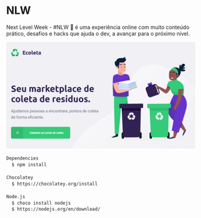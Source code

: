 # NLW
Next Level Week - #NLW 🚀 é uma experiência online com muito conteúdo prático, desafios e hacks que ajuda o dev, a avançar para o próximo nível.

<img src="./Ecoleta.png" width="800">



```sh
Dependencies
  $ npm install
  
Chocolatey
  $ https://chocolatey.org/install

Node.js
  $ choco install nodejs
  $ https://nodejs.org/en/download/
  
```
